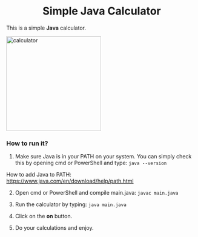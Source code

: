 <div align="center">
  
# Simple Java Calculator
</div>

This is a simple **Java** calculator.

<img width="250" alt="calculator" src="">

### How to run it?

1. Make sure Java is in your PATH on your system.
You can simply check this by opening cmd or PowerShell and type: ```java --version```

How to add Java to PATH: https://www.java.com/en/download/help/path.html

2. Open cmd or PowerShell and compile main.java: ```javac main.java```

3. Run the calculator by typing: ```java main.java```
4. Click on the **on** button.
5. Do your calculations and enjoy.